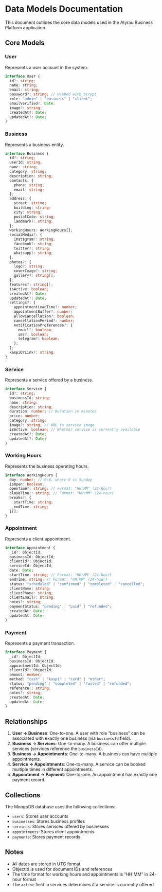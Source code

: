 # Data Models Documentation

This document outlines the core data models used in the Atyrau Business Platform application.

## Core Models

### User

Represents a user account in the system.

```typescript
interface User {
  id?: string;
  name: string;
  email: string;
  password?: string; // Hashed with bcrypt
  role: "admin" | "business" | "client";
  emailVerified?: Date;
  image?: string;
  createdAt?: Date;
  updatedAt?: Date;
}
```

### Business

Represents a business entity.

```typescript
interface Business {
  id?: string;
  userId: string;
  name: string;
  category: string;
  description: string;
  contacts: {
    phone: string;
    email: string;
  };
  address: {
    street: string;
    building: string;
    city: string;
    postalCode: string;
    landmark?: string;
  };
  workingHours: WorkingHours[];
  socialMedia?: {
    instagram?: string;
    facebook?: string;
    twitter?: string;
    whatsapp?: string;
  };
  photos?: {
    logo?: string;
    coverImage?: string;
    gallery?: string[];
  };
  features?: string[];
  isActive: boolean;
  createdAt?: Date;
  updatedAt?: Date;
  settings?: {
    appointmentLeadTime?: number;
    appointmentBuffer?: number;
    allowCancellation?: boolean;
    cancellationPeriod?: number;
    notificationPreferences?: {
      email?: boolean;
      sms?: boolean;
      telegram?: boolean;
    };
  };
  kaspiQrLink?: string;
}
```

### Service

Represents a service offered by a business.

```typescript
interface Service {
  id?: string;
  businessId: string;
  name: string;
  description: string;
  duration: number; // Duration in minutes
  price: number;
  category: string;
  image?: string; // URL to service image
  isActive: boolean; // Whether service is currently available
  createdAt?: Date;
  updatedAt?: Date;
}
```

### Working Hours

Represents the business operating hours.

```typescript
interface WorkingHours {
  day: number; // 0-6, where 0 is Sunday
  isOpen: boolean;
  openTime?: string; // Format: "HH:MM" (24-hour)
  closeTime?: string; // Format: "HH:MM" (24-hour)
  breaks?: {
    startTime: string;
    endTime: string;
  }[];
}
```

### Appointment

Represents a client appointment.

```typescript
interface Appointment {
  _id?: ObjectId;
  businessId: ObjectId;
  clientId?: ObjectId;
  serviceId: ObjectId;
  date: Date;
  startTime: string; // Format: "HH:MM" (24-hour)
  endTime: string; // Format: "HH:MM" (24-hour)
  status: "scheduled" | "confirmed" | "completed" | "cancelled";
  clientName: string;
  clientPhone: string;
  clientEmail?: string;
  notes?: string;
  paymentStatus: "pending" | "paid" | "refunded";
  createdAt: Date;
  updatedAt: Date;
}
```

### Payment

Represents a payment transaction.

```typescript
interface Payment {
  _id?: ObjectId;
  businessId: ObjectId;
  appointmentId: ObjectId;
  clientId?: ObjectId;
  amount: number;
  method: "cash" | "kaspi" | "card" | "other";
  status: "pending" | "completed" | "failed" | "refunded";
  reference?: string;
  notes?: string;
  createdAt: Date;
  updatedAt: Date;
}
```

## Relationships

1. **User → Business**: One-to-one. A user with role "business" can be associated with exactly one business (via `businessId` field).
2. **Business → Services**: One-to-many. A business can offer multiple services (services reference the `businessId`).
3. **Business → Appointments**: One-to-many. A business can have multiple appointments.
4. **Service → Appointments**: One-to-many. A service can be booked multiple times in different appointments.
5. **Appointment → Payment**: One-to-one. An appointment has exactly one payment record.

## Collections

The MongoDB database uses the following collections:

- `users`: Stores user accounts
- `businesses`: Stores business profiles
- `services`: Stores services offered by businesses
- `appointments`: Stores client appointments
- `payments`: Stores payment records

## Notes

- All dates are stored in UTC format
- ObjectId is used for document IDs and references
- The time format for working hours and appointments is "HH:MM" in 24-hour format
- The `active` field in services determines if a service is currently offered
